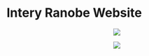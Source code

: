 # Intery Ranobe Website

<p align="center">
  <img src="https://media.giphy.com/media/KUlD98jeXLAytbSU0f/giphy.gif" />
</p>
<p align="center">
  <img src="https://media.giphy.com/media/MPsBqIImq9Nl9h6MN5/giphy.gif" />
</p>
